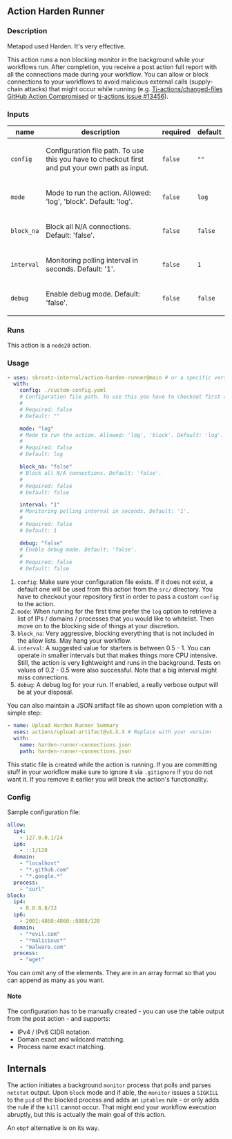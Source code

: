 ## Action Harden Runner

### Description

Metapod used Harden. It's very effective.

This action runs a non blocking monitor in the background while your workflows run. After completion, you receive a post action full report with all the connections made during your workflow. You can allow or block connections to your workflows to avoid malicious external calls (supply-chain attacks) that might occur while running (e.g. [Tj-actions/changed-files GitHub Action Compromised](https://news.ycombinator.com/item?id=43367987) or [tj-actions issue #13456](https://github.com/tj-actions/changed-files/issues/2464)).

### Inputs

| name | description | required | default |
| --- | --- | --- | --- |
| `config` | <p>Configuration file path. To use this you have to checkout first and put your own path as input.</p> | `false` | `""` |
| `mode` | <p>Mode to run the action. Allowed: 'log', 'block'. Default: 'log'.</p> | `false` | `log` |
| `block_na` | <p>Block all N/A connections. Default: 'false'.</p> | `false` | `false` |
| `interval` | <p>Monitoring polling interval in seconds. Default: '1'.</p> | `false` | `1` |
| `debug` | <p>Enable debug mode. Default: 'false'.</p> | `false` | `false` |


### Runs

This action is a `node20` action.

### Usage

```yaml
- uses: skroutz-internal/action-harden-runner@main # or a specific version
  with:
    config: ./custom-config.yaml
    # Configuration file path. To use this you have to checkout first and put your own path as input.
    #
    # Required: false
    # Default: ""

    mode: "log"
    # Mode to run the action. Allowed: 'log', 'block'. Default: 'log'.
    #
    # Required: false
    # Default: log

    block_na: "false"
    # Block all N/A connections. Default: 'false'.
    #
    # Required: false
    # Default: false

    interval: "1"
    # Monitoring polling interval in seconds. Default: '1'.
    #
    # Required: false
    # Default: 1

    debug: "false"
    # Enable debug mode. Default: 'false'.
    #
    # Required: false
    # Default: false
```

1. `config`: Make sure your configuration file exists. If it does not exist, a default one will be used from this action from the `src/` directory. You have to checkout your repository first in order to pass a custom `config` to the action.
2. `mode`: When running for the first time prefer the `log` option to retrieve a list of IPs / domains / processes that you would like to whitelist. Then move on to the blocking side of things at your discretion.
3. `block_na`: Very aggressive, blocking everything that is not included in the allow lists. May hang your workflow.
4. `interval`: A suggested value for starters is between 0.5 - 1. You can operate in smaller intervals but that makes things more CPU intensive. Still, the action is very lightweight and runs in the background. Tests on values of 0.2 - 0.5 were also successful. Note that a big interval might miss connections.
5. `debug`: A debug log for your run. If enabled, a really verbose output will be at your disposal.

You can also maintain a JSON artifact file as shown upon completion with a simple step:
```yaml
- name: Upload Harden Runner Summary
  uses: actions/upload-artifact@vX.X.X # Replace with your version
  with:
    name: harden-runner-connections.json
    path: harden-runner-connections.json
```
This static file is created while the action is running. If you are committing stuff in your workflow make sure to ignore it via `.gitignore` if you do not want it. If you remove it earlier you will break the action's functionality.

### Config

Sample configuration file:
```yaml
allow:
  ip4:
    - 127.0.0.1/24
  ip6:
    - ::1/128
  domain:
    - "localhost"
    - "*.github.com"
    - "*.google.*"
  process:
    - "curl"
block:
  ip4:
    - 8.8.8.8/32
  ip6:
    - 2001:4860:4860::8888/128
  domain:
    - "*evil.com"
    - "*malicious*"
    - "malware.com"
  process:
    - "wget"
```

You can omit any of the elements. They are in an array format so that you can append as many as you want.

#### Note

The configuration has to be manually created - you can use the table output from the post action - and supports:
- IPv4 / IPv6 CIDR notation.
- Domain exact and wildcard matching.
- Process name exact matching.

## Internals

The action initiates a background `monitor` process that polls and parses `netstat` output. Upon `block` mode and if able, the `monitor` issues a `SIGKILL` to the `pid` of the blocked process and adds an `iptables` rule - or only adds the rule if the `kill` cannot occur. That might end your workflow execution abruptly, but this is actually the main goal of this action.

An `ebpf` alternative is on its way.
